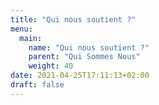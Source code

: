```yaml
---
title: "Qui nous soutient ?"
menu:
  main:
    name: "Qui nous soutient ?"
    parent: "Qui Sommes Nous"
    weight: 40
date: 2021-04-25T17:11:13+02:00
draft: false
---
```


